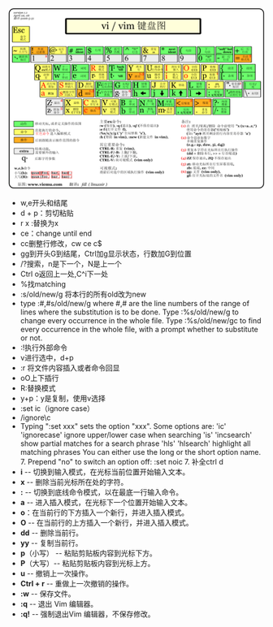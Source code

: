 ![img](vim.assets/vi-vim-cheat-sheet-sch.gif)

- w,e开头和结尾
- d + p：剪切粘贴
- r x :替换为x
- ce：change until end
- cc删整行修改，cw ce c$
- gg到开头G到结尾，Ctrl加g显示状态，行数加G到位置
- /?搜索，n是下一个，N是上一个
- Ctrl o返回上一处,C^i下一处
- %找matching
- :s/old/new/g 将本行的所有old改为new
- type   :#,#s/old/new/g    where #,# are the line numbers of the range
                                 of lines where the substitution is to be done.
       Type   :%s/old/new/g      to change every occurrence in the whole file.
       Type   :%s/old/new/gc     to find every occurrence in the whole file,
                                 with a prompt whether to substitute or not.
- :!执行外部命令
- v进行选中，d+p
- :r 将文件内容插入或者命令回显
- oO上下插行
- R:替换模式
- y+p：y是复制，使用v选择
- :set ic（ignore case）
- /ignore\c
- Typing ":set xxx" sets the option "xxx".  Some options are:
         'ic' 'ignorecase'       ignore upper/lower case when searching
         'is' 'incsearch'        show partial matches for a search phrase
         'hls' 'hlsearch'        highlight all matching phrases
      You can either use the long or the short option name.
  7. Prepend "no" to switch an option off:   :set noic
  7. 补全ctrl d
- **i** -- 切换到输入模式，在光标当前位置开始输入文本。
- **x** -- 删除当前光标所在处的字符。
- **:** -- 切换到底线命令模式，以在最底一行输入命令。
- **a** -- 进入插入模式，在光标下一个位置开始输入文本。
- **o**：在当前行的下方插入一个新行，并进入插入模式。
- **O** -- 在当前行的上方插入一个新行，并进入插入模式。
- **dd** -- 删除当前行。
- **yy** -- 复制当前行。
- **p**（小写） -- 粘贴剪贴板内容到光标下方。
- **P**（大写）-- 粘贴剪贴板内容到光标上方。
- **u** -- 撤销上一次操作。
- **Ctrl + r** -- 重做上一次撤销的操作。
- **:w** -- 保存文件。
- **:q** -- 退出 Vim 编辑器。
- **:q!** -- 强制退出Vim 编辑器，不保存修改。